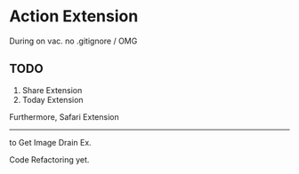 # Action Extension

During on vac.
no .gitignore / OMG


## TODO 
1. Share Extension
2. Today Extension

Furthermore, Safari Extension



--------------


to Get Image Drain Ex.

Code Refactoring yet.
